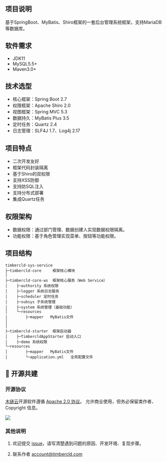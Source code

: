 ## 项目说明 

基于SpringBoot、MyBatis、Shiro框架的一套后台管理系统框架，支持MariaDB等数据库。

## 软件需求 
- JDK11 
- MySQL5.5+
- Maven3.0+

## 技术选型
- 核心框架：Spring Boot 2.7
- 权限框架：Apache Shiro 2.0
- 视图框架：Spring MVC 5.3
- 数据持久：MyBatis Plus 3.5
- 定时任务：Quartz 2.4
- 日志管理：SLF4J 1.7、Log4j 2.17

## 项目特点
- 二次开发友好
- 框架代码封装隔离
- 基于Shiro的双权限
- 支持XSS防御
- 支持防SQL注入
- 支持分布式部署
- 集成Quartz任务

## 权限架构
- 数据权限：通过部门管理、数据创建人实现数据权限隔离。
- 功能权限：基于角色管理实现菜单、按钮等功能权限。


## 项目结构 
```
timbercld-sys-service
├─timbercld-core     框架核心模块
│ 
├─timbercld-core-ws  框架核心服务（Web Service）
│    ├─authority 系统权限
│    ├─logger 系统日志服务
│    ├─scheduler 定时任务
│    ├─subsys 子系统管理
│    ├─system 系统管理（基础功能）
│    └─resources
│        ├─mapper   MyBatis文件
│
│
├─timbercld-starter  框架启动器
│    ├─TimbercldAppStarter 启动入口
│    ├─demo 系统权限
└─resources
│        ├─mapper   MyBatis文件
│        └─application.yml   全局配置文件
```

## 📖 开源共建

### 开源协议

[木链云](timbercld.com)开源软件遵循 [Apache 2.0 协议](https://www.apache.org/licenses/LICENSE-2.0.html)。
允许商业使用，但务必保留类作者、Copyright 信息。

![](https://www.apache.org/img/asf-estd-1999-logo.jpg)

### 其他说明

1. 欢迎提交 [issue](https://gitee.com/timbercld/timbercld-sys-frame/issues)，请写清楚遇到问题的原因、开发环境、复现步骤。

2. 联系作者 <a href="mailto:account@timbercld.com">account@timbercld.com</a>